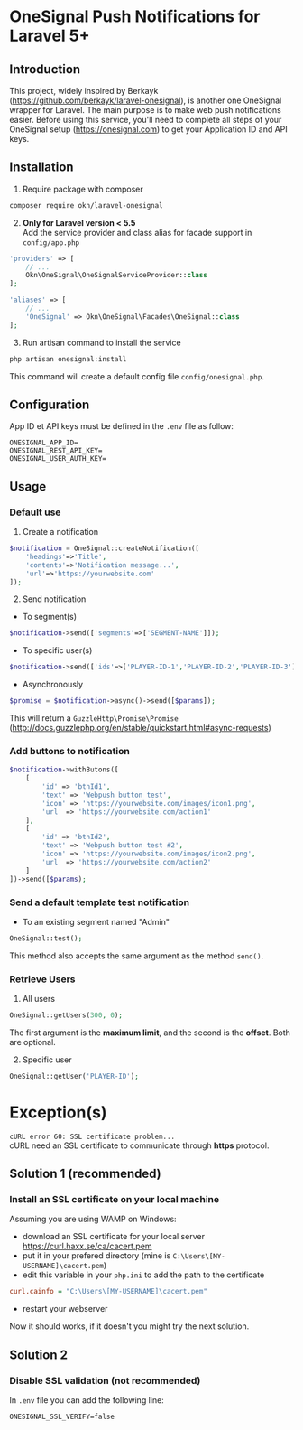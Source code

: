 # OneSignal Push Notifications for Laravel 5+

## Introduction

This project, widely inspired by Berkayk (https://github.com/berkayk/laravel-onesignal), is another one OneSignal wrapper for Laravel. The main purpose is to make web push notifications easier.
Before using this service, you'll need to complete all steps of your OneSignal setup (https://onesignal.com) to get your Application ID and API keys.

## Installation
1. Require package with composer  
```sh
composer require okn/laravel-onesignal
```
2. **Only for Laravel version < 5.5**  
Add the service provider and class alias for facade support in `config/app.php`
```php
'providers' => [
	// ...
	Okn\OneSignal\OneSignalServiceProvider::class
];

'aliases' => [
   	// ...
   	'OneSignal' => Okn\OneSignal\Facades\OneSignal::class
];
```

3. Run artisan command to install the service
```sh
php artisan onesignal:install
```
This command will create a default config file `config/onesignal.php`.

## Configuration
App ID et API keys must be defined in the `.env` file as follow:
```env
ONESIGNAL_APP_ID=
ONESIGNAL_REST_API_KEY=
ONESIGNAL_USER_AUTH_KEY=
```

## Usage

### Default use
1. Create a notification
```php
$notification = OneSignal::createNotification([
    'headings'=>'Title',
    'contents'=>'Notification message...',
    'url'=>'https://yourwebsite.com'
]);
```

2. Send notification
* To segment(s)
```php
$notification->send(['segments'=>['SEGMENT-NAME']]);
```

* To specific user(s)
```php
$notification->send(['ids'=>['PLAYER-ID-1','PLAYER-ID-2','PLAYER-ID-3']]);
```

* Asynchronously
```php
$promise = $notification->async()->send([$params]);
```
This will return a `GuzzleHttp\Promise\Promise` (http://docs.guzzlephp.org/en/stable/quickstart.html#async-requests)

### Add buttons to notification
```php
$notification->withButons([
	[
		'id' => 'btnId1',
		'text' => 'Webpush button test',
		'icon' => 'https://yourwebsite.com/images/icon1.png',
		'url' => 'https://yourwebsite.com/action1'
	],
	[
		'id' => 'btnId2',
		'text' => 'Webpush button test #2',
		'icon' => 'https://yourwebsite.com/images/icon2.png',
		'url' => 'https://yourwebsite.com/action2'
	]
])->send([$params);
```

### Send a default template test notification
* To an existing segment named "Admin"  
```php
OneSignal::test();
```
This method also accepts the same argument as the method `send()`.

### Retrieve Users
1. All users
```php
OneSignal::getUsers(300, 0);
```
The first argument is the **maximum limit**, and the second is the **offset**. Both are optional.

2. Specific user
```php
OneSignal::getUser('PLAYER-ID');
```

# Exception(s)

`cURL error 60: SSL certificate problem...`  
cURL need an SSL certificate to communicate through **https** protocol.

## Solution 1 (recommended)

### Install an SSL certificate on your local machine
Assuming you are using WAMP on Windows:

* download an SSL certificate for your local server
https://curl.haxx.se/ca/cacert.pem  
* put it in your prefered directory (mine is `C:\Users\[MY-USERNAME]\cacert.pem`)
* edit this variable in your `php.ini` to add the path to the certificate
```ini
curl.cainfo = "C:\Users\[MY-USERNAME]\cacert.pem"
```
* restart your webserver

Now it should works, if it doesn't you might try the next solution.

## Solution 2

### Disable SSL validation (not recommended)
In `.env` file you can add the following line:
```env
ONESIGNAL_SSL_VERIFY=false
```
